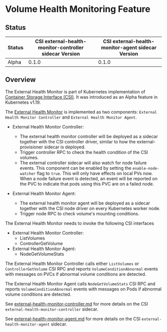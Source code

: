# Volume Health Monitoring Feature

## Status

Status | CSI external-health-monitor-controller sidecar Version | CSI external-health-monitor-agent sidecar Version
--|--|--
Alpha | 0.1.0 | 0.1.0

## Overview

The External Health Monitor is part of Kubernetes implementation of [Container Storage Interface (CSI)](https://github.com/container-storage-interface/spec). It was introduced as an Alpha feature in Kubernetes v1.19.

The [External Health Monitor](https://github.com/kubernetes/enhancements/tree/master/keps/sig-storage/1432-volume-health-monitor) is implemented as two components: `External Health Monitor Controller` and `External Health Monitor Agent`.

- External Health Monitor Controller:
  - The external health monitor controller will be deployed as a sidecar together with the CSI controller driver, similar to how the external-provisioner sidecar is deployed.
  - Trigger controller RPC to check the health condition of the CSI volumes.
  - The external controller sidecar will also watch for node failure events. This component can be enabled by setting the `enable-node-watcher` flag to `true`. This will only have effects on local PVs now. When a node failure event is detected, an event will be reported on the PVC to indicate that pods using this PVC are on a failed node.

- External Health Monitor Agent:
  - The external health monitor agent will be deployed as a sidecar together with the CSI node driver on every Kubernetes worker node.
  - Trigger node RPC to check volume's mounting conditions.

The External Health Monitor needs to invoke the following CSI interfaces

- External Health Monitor Controller:
  - ListVolumes
  - ControllerGetVolume
- External Health Monitor Agent:
  - NodeGetVolumeStats

The External Health Monitor Controller calls either `ListVolumes` or `ControllerGetVolume` CSI RPC and reports `VolumeConditionAbnormal` events with messages on PVCs if abnormal volume conditions are detected.

The External Health Monitor Agent calls `NodeGetVolumeStats` CSI RPC and reports `VolumeConditionAbnormal` events with messages on Pods if abnormal volume conditions are detected.

See [external-health-monitor-controller.md](external-health-monitor-controller.md) for more details on the CSI `external-health-monitor-controller` sidecar.

See [external-health-monitor-agent.md](external-health-monitor-agent.md) for more details on the CSI `external-health-monitor-agent` sidecar.
